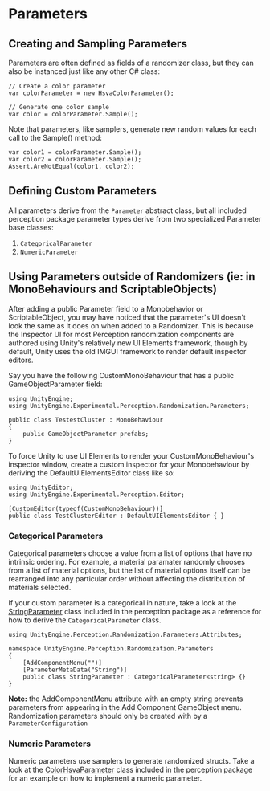 # Parameters

## Creating and Sampling Parameters

Parameters are often defined as fields of a randomizer class, but they can also be instanced just like any other C# class:
```
// Create a color parameter
var colorParameter = new HsvaColorParameter();

// Generate one color sample
var color = colorParameter.Sample();
```

Note that parameters, like samplers, generate new random values for each call to the Sample() method:
```
var color1 = colorParameter.Sample();
var color2 = colorParameter.Sample();
Assert.AreNotEqual(color1, color2);
```

## Defining Custom Parameters

All parameters derive from the `Parameter` abstract class, but all included perception package parameter types derive from two specialized Parameter base classes:
1. `CategoricalParameter`
2. `NumericParameter`

## Using Parameters outside of Randomizers (ie: in MonoBehaviours and ScriptableObjects)

After adding a public Parameter field to a Monobehavior or ScriptableObject, you may have noticed that the parameter's UI doesn't look the same as it does on when added to a Randomizer. This is because the Inspector UI for most Perception randomization components are authored using Unity's relatively new UI Elements framework, though by default, Unity uses the old IMGUI framework to render default inspector editors.

Say you have the following CustomMonoBehaviour that has a public GameObjectParameter field:
```
using UnityEngine;
using UnityEngine.Experimental.Perception.Randomization.Parameters;

public class TestestCluster : MonoBehaviour
{
    public GameObjectParameter prefabs;
}
```

To force Unity to use UI Elements to render your CustomMonoBehaviour's inspector window, create a custom inspector for your Monobehaviour by deriving the DefaultUIElementsEditor class like so:

```
using UnityEditor;
using UnityEngine.Experimental.Perception.Editor;

[CustomEditor(typeof(CustomMonoBehaviour))]
public class TestClusterEditor : DefaultUIElementsEditor { }
``` 

### Categorical Parameters

Categorical parameters choose a value from a list of options that have no intrinsic ordering. For example, a material paramater randomly chooses from a list of material options, but the list of material options itself can be rearranged into any particular order without affecting the distribution of materials selected.

If your custom parameter is a categorical in nature, take a look at the [StringParameter]() class included in the perception package as a reference for how to derive the `CategoricalParameter` class.
```
using UnityEngine.Perception.Randomization.Parameters.Attributes;

namespace UnityEngine.Perception.Randomization.Parameters
{
    [AddComponentMenu("")]
    [ParameterMetaData("String")]
    public class StringParameter : CategoricalParameter<string> {}
}
```

**Note:** the AddComponentMenu attribute with an empty string prevents parameters from appearing in the Add Component GameObject menu. Randomization parameters should only be created with by a `ParameterConfiguration`

### Numeric Parameters

Numeric parameters use samplers to generate randomized structs. Take a look at the [ColorHsvaParameter]() class included in the perception package for an example on how to implement a numeric parameter.
